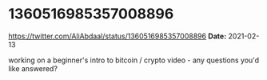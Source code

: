 # 1360516985357008896
https://twitter.com/AliAbdaal/status/1360516985357008896
**Date:** 2021-02-13

working on a beginner's intro to bitcoin / crypto video - any questions you'd like answered?
